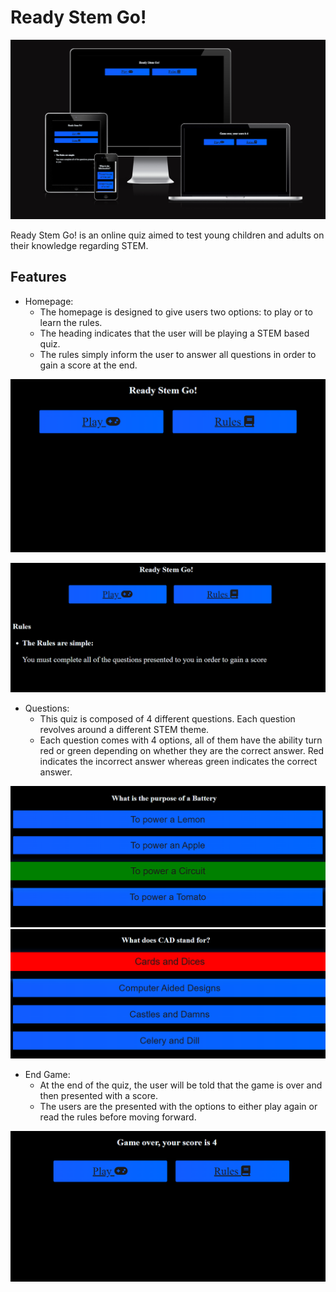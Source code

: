 # **Ready Stem Go!**

![responsive image](./assets/images/responsive.png)

Ready Stem Go! is an online quiz aimed to test young children and adults on their knowledge regarding STEM. 

## **Features**
- Homepage:
    - The homepage is designed to give users two options: to play or to learn the rules.
    - The heading indicates that the user will be playing a STEM based quiz.
    - The rules simply inform the user to answer all questions in order to gain a score at the end.

![Homepage](./assets/images/homepage1.png)

![Rules](./assets/images/rules.png)

- Questions:
    - This quiz is composed of 4 different questions. Each question revolves around a different STEM theme. 
    - Each question comes with 4 options, all of them have the ability turn red or green depending on whether they are the correct answer. Red indicates the incorrect answer whereas green indicates the correct answer. 

![correct_answer](./assets/images/correct.png)
![incorrect_answer](./assets/images/incorrect.png)

- End Game:
    - At the end of the quiz, the user will be told that the game is over and then presented with a score. 
    - The users are the presented with the options to either play again or read the rules before moving forward.

![score](./assets/images/game_over.png)






